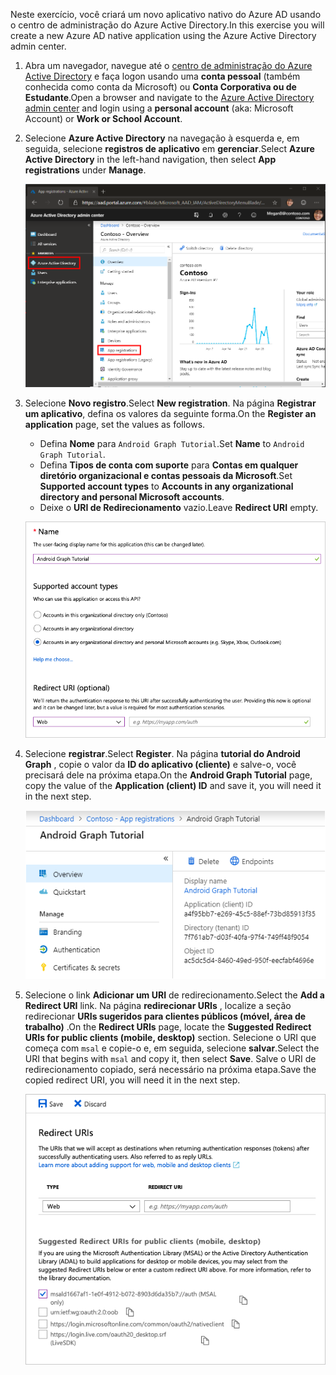 <!-- markdownlint-disable MD002 MD041 -->

<span data-ttu-id="9d759-101">Neste exercício, você criará um novo aplicativo nativo do Azure AD usando o centro de administração do Azure Active Directory.</span><span class="sxs-lookup"><span data-stu-id="9d759-101">In this exercise you will create a new Azure AD native application using the Azure Active Directory admin center.</span></span>

1. <span data-ttu-id="9d759-102">Abra um navegador, navegue até o [centro de administração do Azure Active Directory](https://aad.portal.azure.com) e faça logon usando uma **conta pessoal** (também conhecida como conta da Microsoft) ou **Conta Corporativa ou de Estudante**.</span><span class="sxs-lookup"><span data-stu-id="9d759-102">Open a browser and navigate to the [Azure Active Directory admin center](https://aad.portal.azure.com) and login using a **personal account** (aka: Microsoft Account) or **Work or School Account**.</span></span>

1. <span data-ttu-id="9d759-103">Selecione **Azure Active Directory** na navegação à esquerda e, em seguida, selecione **registros de aplicativo** em **gerenciar**.</span><span class="sxs-lookup"><span data-stu-id="9d759-103">Select **Azure Active Directory** in the left-hand navigation, then select **App registrations** under **Manage**.</span></span>

    ![<span data-ttu-id="9d759-104">Uma captura de tela dos registros de aplicativo</span><span class="sxs-lookup"><span data-stu-id="9d759-104">A screenshot of the App registrations</span></span> ](./images/aad-portal-app-registrations.png)

1. <span data-ttu-id="9d759-105">Selecione **Novo registro**.</span><span class="sxs-lookup"><span data-stu-id="9d759-105">Select **New registration**.</span></span> <span data-ttu-id="9d759-106">Na página **Registrar um aplicativo**, defina os valores da seguinte forma.</span><span class="sxs-lookup"><span data-stu-id="9d759-106">On the **Register an application** page, set the values as follows.</span></span>

    - <span data-ttu-id="9d759-107">Defina **Nome** para `Android Graph Tutorial`.</span><span class="sxs-lookup"><span data-stu-id="9d759-107">Set **Name** to `Android Graph Tutorial`.</span></span>
    - <span data-ttu-id="9d759-108">Defina **Tipos de conta com suporte** para **Contas em qualquer diretório organizacional e contas pessoais da Microsoft**.</span><span class="sxs-lookup"><span data-stu-id="9d759-108">Set **Supported account types** to **Accounts in any organizational directory and personal Microsoft accounts**.</span></span>
    - <span data-ttu-id="9d759-109">Deixe o **URI de Redirecionamento** vazio.</span><span class="sxs-lookup"><span data-stu-id="9d759-109">Leave **Redirect URI** empty.</span></span>

    ![Uma captura de tela da página registrar um aplicativo](./images/aad-register-an-app.png)

1. <span data-ttu-id="9d759-111">Selecione **registrar**.</span><span class="sxs-lookup"><span data-stu-id="9d759-111">Select **Register**.</span></span> <span data-ttu-id="9d759-112">Na página **tutorial do Android Graph** , copie o valor da **ID do aplicativo (cliente)** e salve-o, você precisará dele na próxima etapa.</span><span class="sxs-lookup"><span data-stu-id="9d759-112">On the **Android Graph Tutorial** page, copy the value of the **Application (client) ID** and save it, you will need it in the next step.</span></span>

    ![Uma captura de tela da ID do aplicativo do novo registro de aplicativo](./images/aad-application-id.png)

1. <span data-ttu-id="9d759-114">Selecione o link **Adicionar um URI** de redirecionamento.</span><span class="sxs-lookup"><span data-stu-id="9d759-114">Select the **Add a Redirect URI** link.</span></span> <span data-ttu-id="9d759-115">Na página **redirecionar URIs** , localize a seção redirecionar **URIs sugeridos para clientes públicos (móvel, área de trabalho)** .</span><span class="sxs-lookup"><span data-stu-id="9d759-115">On the **Redirect URIs** page, locate the **Suggested Redirect URIs for public clients (mobile, desktop)** section.</span></span> <span data-ttu-id="9d759-116">Selecione o URI que começa com `msal` e copie-o e, em seguida, selecione **salvar**.</span><span class="sxs-lookup"><span data-stu-id="9d759-116">Select the URI that begins with `msal` and copy it, then select **Save**.</span></span> <span data-ttu-id="9d759-117">Salve o URI de redirecionamento copiado, será necessário na próxima etapa.</span><span class="sxs-lookup"><span data-stu-id="9d759-117">Save the copied redirect URI, you will need it in the next step.</span></span>

    ![Captura de tela da página URIs de redirecionamento](./images/aad-redirect-uris.png)
